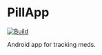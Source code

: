# PillApp
[![Build](https://github.com/AnnaThorne/PillApp/actions/workflows/push.yaml/badge.svg?branch=main)](https://github.com/AnnaThorne/PillApp/actions/workflows/push.yaml)  

Android app for tracking meds.
